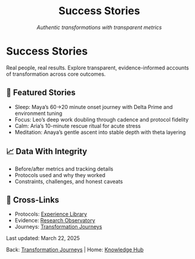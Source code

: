 <div style="text-align:center">
  <h1>Success Stories</h1>
  <p><em>Authentic transformations with transparent metrics</em></p>
</div>

# Success Stories

Real people, real results. Explore transparent, evidence-informed accounts of transformation across core outcomes.

## 🌟 Featured Stories

- Sleep: Maya’s 60→20 minute onset journey with Delta Prime and environment tuning
- Focus: Leo’s deep work doubling through cadence and protocol fidelity
- Calm: Aria’s 10-minute rescue ritual for acute stress
- Meditation: Anaya’s gentle ascent into stable depth with theta layering

## 📈 Data With Integrity

- Before/after metrics and tracking details
- Protocols used and why they worked
- Constraints, challenges, and honest caveats

## 🔗 Cross-Links

- Protocols: <a href="../../experience-library/index.md">Experience Library</a>
- Evidence: <a href="../../research-observatory/index.md">Research Observatory</a>
- Journeys: <a href="../index.md">Transformation Journeys</a>

<div className="page-footer">
  <p>Last updated: March 22, 2025</p>
  <p>Back: <a href="../index.md">Transformation Journeys</a> | Home: <a href="../../index.md">Knowledge Hub</a></p>
</div>